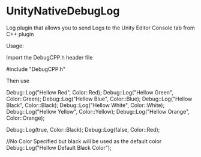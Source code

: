 # UnityNativeDebugLog
Log plugin that allows you to send Logs to the Unity Editor Console tab from C++ plugin

Usage:

Import the DebugCPP.h header file

#include "DebugCPP.h"

Then use 

Debug::Log("Hellow Red", Color::Red);
Debug::Log("Hellow Green", Color::Green);
Debug::Log("Hellow Blue", Color::Blue);
Debug::Log("Hellow Black", Color::Black);
Debug::Log("Hellow White", Color::White);
Debug::Log("Hellow Yellow", Color::Yellow);
Debug::Log("Hellow Orange", Color::Orange);

Debug::Log(true, Color::Black);
Debug::Log(false, Color::Red);

//No Color Specified but black will be used as the default color
Debug::Log("Hellow Default Black Color");
